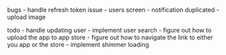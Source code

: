 bugs
    - handle refresh token issue
    - users screen
    - notification duplicated
    - upload image


todo
    - handle updating user
    - implement user search
    - figure out how to upload the app to app store
    - figure out how to navigate the link to either you app or the store
    - implement shimmer loading
